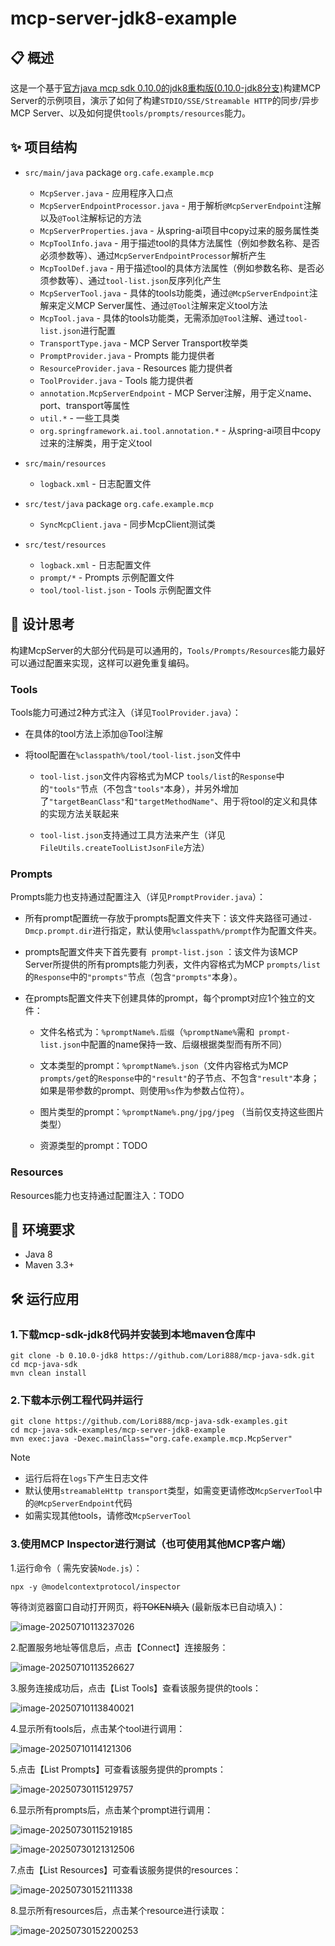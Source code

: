#  mcp-server-jdk8-example

## 📋 概述

这是一个基于[官方java mcp sdk 0.10.0的jdk8重构版(0.10.0-jdk8分支)](https://github.com/Lori888/mcp-java-sdk.git)构建MCP Server的示例项目，演示了如何了构建`STDIO/SSE/Streamable HTTP`的同步/异步MCP Server、以及如何提供`tools/prompts/resources`能力。

## ✨ 项目结构

- `src/main/java` package `org.cafe.example.mcp`
  - `McpServer.java` - 应用程序入口点
  - `McpServerEndpointProcessor.java` - 用于解析`@McpServerEndpoint`注解以及`@Tool`注解标记的方法
  - `McpServerProperties.java` - 从spring-ai项目中copy过来的服务属性类
  - `McpToolInfo.java` - 用于描述tool的具体方法属性（例如参数名称、是否必须参数等）、通过`McpServerEndpointProcessor`解析产生
  - `McpToolDef.java` - 用于描述tool的具体方法属性（例如参数名称、是否必须参数等）、通过`tool-list.json`反序列化产生
  - `McpServerTool.java` - 具体的tools功能类，通过`@McpServerEndpoint`注解来定义MCP Server属性、通过`@Tool`注解来定义tool方法
  - `McpTool.java` - 具体的tools功能类，无需添加`@Tool`注解、通过`tool-list.json`进行配置
  - `TransportType.java` -  MCP  Server Transport枚举类
  - `PromptProvider.java` -  Prompts 能力提供者
  - `ResourceProvider.java` -  Resources 能力提供者
  - `ToolProvider.java` -  Tools 能力提供者
  - `annotation.McpServerEndpoint` - MCP  Server注解，用于定义name、port、transport等属性
  - `util.*` - 一些工具类
  - `org.springframework.ai.tool.annotation.*` - 从spring-ai项目中copy过来的注解类，用于定义tool
  
- `src/main/resources` 
  - `logback.xml` - 日志配置文件

- `src/test/java` package `org.cafe.example.mcp`
  - `SyncMcpClient.java` - 同步McpClient测试类

- `src/test/resources`
  - `logback.xml` - 日志配置文件
  - `prompt/*` - Prompts 示例配置文件
  - `tool/tool-list.json` - Tools 示例配置文件

## **🤔** 设计思考

构建McpServer的大部分代码是可以通用的，`Tools/Prompts/Resources`能力最好可以通过配置来实现，这样可以避免重复编码。

### Tools

Tools能力可通过2种方式注入（详见`ToolProvider.java`）：

- 在具体的tool方法上添加@Tool注解

- 将tool配置在`%classpath%/tool/tool-list.json`文件中

  - `tool-list.json`文件内容格式为MCP `tools/list`的`Response`中的`"tools"`节点（不包含`"tools"`本身），并另外增加了`"targetBeanClass"`和`"targetMethodName"`、用于将tool的定义和具体的实现方法关联起来

  - `tool-list.json`支持通过工具方法来产生（详见`FileUtils.createToolListJsonFile`方法）

### Prompts

Prompts能力也支持通过配置注入（详见`PromptProvider.java`）：

- 所有prompt配置统一存放于prompts配置文件夹下：该文件夹路径可通过`-Dmcp.prompt.dir`进行指定，默认使用`%classpath%/prompt`作为配置文件夹。

- prompts配置文件夹下首先要有` prompt-list.json` ：该文件为该MCP Server所提供的所有prompts能力列表，文件内容格式为MCP `prompts/list`的`Response`中的`"prompts"`节点（包含`"prompts"`本身）。

- 在prompts配置文件夹下创建具体的prompt，每个prompt对应1个独立的文件：

  - 文件名格式为：`%promptName%.后缀`（`%promptName%`需和` prompt-list.json`中配置的name保持一致、后缀根据类型而有所不同）

  - 文本类型的prompt：`%promptName%.json`（文件内容格式为MCP `prompts/get`的`Response`中的`"result"`的子节点、不包含`"result"`本身；如果是带参数的prompt、则使用`%s`作为参数占位符）。

  - 图片类型的prompt：`%promptName%.png/jpg/jpeg` （当前仅支持这些图片类型）

  - 资源类型的prompt：TODO

### Resources

Resources能力也支持通过配置注入：TODO

## 🎯 环境要求

- Java 8
- Maven 3.3+

## 🛠️ 运行应用

### 1.下载mcp-sdk-jdk8代码并安装到本地maven仓库中

```
git clone -b 0.10.0-jdk8 https://github.com/Lori888/mcp-java-sdk.git
cd mcp-java-sdk
mvn clean install
```

### 2.下载本示例工程代码并运行

```
git clone https://github.com/Lori888/mcp-java-sdk-examples.git
cd mcp-java-sdk-examples/mcp-server-jdk8-example
mvn exec:java -Dexec.mainClass="org.cafe.example.mcp.McpServer"
```

> [!NOTE]
>
> - 运行后将在`logs`下产生日志文件
> - 默认使用`streamableHttp transport`类型，如需变更请修改`McpServerTool`中的`@McpServerEndpoint`代码
> - 如需实现其他tools，请修改`McpServerTool`

### 3.使用MCP Inspector进行测试（也可使用其他MCP客户端）

1.运行命令（ 需先安装`Node.js`）：

```
npx -y @modelcontextprotocol/inspector
```

等待浏览器窗口自动打开网页，~~将TOKEN填入~~ (最新版本已自动填入)：

![image-20250710113237026](./README.assets/image-20250710113237026.png)

2.配置服务地址等信息后，点击【Connect】连接服务：

![image-20250710113526627](./README.assets/image-20250710113526627.png)

3.服务连接成功后，点击【List Tools】查看该服务提供的tools：

![image-20250710113840021](./README.assets/image-20250710113840021.png)

4.显示所有tools后，点击某个tool进行调用：

![image-20250710114121306](./README.assets/image-20250710114121306.png)

5.点击【List Prompts】可查看该服务提供的prompts：

![image-20250730115129757](./README.assets/image-20250730115129757.png)

6.显示所有prompts后，点击某个prompt进行调用：

![image-20250730115219185](./README.assets/image-20250730115219185.png)

![image-20250730121312506](./README.assets/image-20250730121312506.png)

7.点击【List Resources】可查看该服务提供的resources：

![image-20250730152111338](./README.assets/image-20250730152111338.png)

8.显示所有resources后，点击某个resource进行读取：

![image-20250730152200253](./README.assets/image-20250730152200253.png)